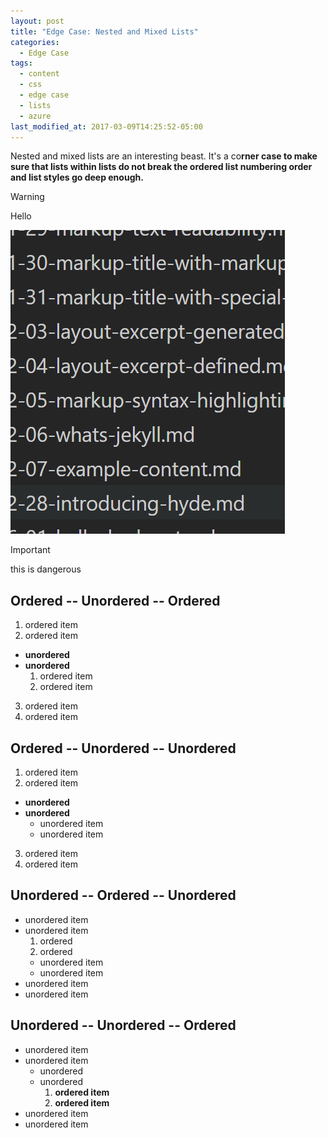 ```yaml
---
layout: post
title: "Edge Case: Nested and Mixed Lists"
categories:
  - Edge Case
tags:
  - content
  - css
  - edge case
  - lists
  - azure
last_modified_at: 2017-03-09T14:25:52-05:00
---
```


Nested and mixed lists are an interesting beast. It's a co**rner case to make sure that lists within lists do not break the ordered list numbering order and list styles go deep enough.**


> [!WARNING]
> Hello

![picture 1](../images/9aa96b7211bd2b50ef0216de71fb8ef9ee9521bfe75b2e9cc428e309186f2548.png)  



> [!IMPORTANT]
> this is dangerous
> 

## Ordered -- Unordered -- Ordered

1. ordered item
2. ordered item
  * **unordered**
  * **unordered**
    1. ordered item
    2. ordered item
3. ordered item
4. ordered item

## Ordered -- Unordered -- Unordered

1. ordered item
2. ordered item
  * **unordered**
  * **unordered**
    * unordered item
    * unordered item
3. ordered item
4. ordered item

## Unordered -- Ordered -- Unordered

* unordered item
* unordered item
  1. ordered
  2. ordered
    * unordered item
    * unordered item
* unordered item
* unordered item

## Unordered -- Unordered -- Ordered

* unordered item
* unordered item
  * unordered
  * unordered
    1. **ordered item**
    2. **ordered item**
* unordered item
* unordered item
